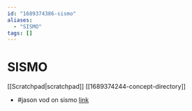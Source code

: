 ```yaml
---
id: "1689374386-sismo"
aliases:
  - "SISMO"
tags: []
---
```


# SISMO
[[Scratchpad|scratchpad]]
[[1689374244-concept-directory]]
- #jason vod on sismo [link](https://www.youtube.com/watch?v=ztISBU-JwVw&t=1s)

